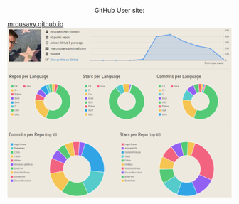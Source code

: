 <a align="center">
  <p>GitHub User site: </p>
  <a href="http://mrousavy.github.io" align="center">mrousavy.github.io</a>
  <img src="GitHub_Profile_Summary.png" align="center"/>
</a>
